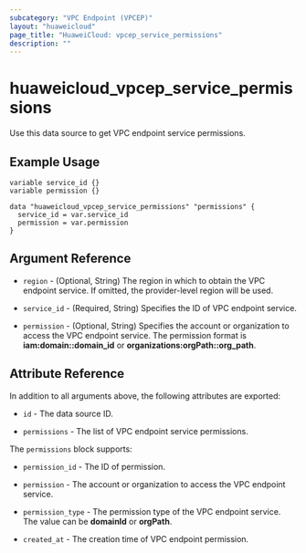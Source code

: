 ```yaml
---
subcategory: "VPC Endpoint (VPCEP)"
layout: "huaweicloud"
page_title: "HuaweiCloud: vpcep_service_permissions"
description: ""
---
```


# huaweicloud_vpcep_service_permissions

Use this data source to get VPC endpoint service permissions.

## Example Usage

```hcl
variable service_id {}
variable permission {}

data "huaweicloud_vpcep_service_permissions" "permissions" {
  service_id = var.service_id
  permission = var.permission
}
```

## Argument Reference

* `region` - (Optional, String) The region in which to obtain the VPC endpoint service. If omitted, the
  provider-level region will be used.

* `service_id` - (Required, String) Specifies the ID of VPC endpoint service.

* `permission` - (Optional, String) Specifies the account or organization to access the VPC endpoint service.
  The permission format is **iam:domain::domain_id** or **organizations:orgPath::org_path**.

## Attribute Reference

In addition to all arguments above, the following attributes are exported:

* `id` - The data source ID.

* `permissions` - The list of VPC endpoint service permissions.

The `permissions` block supports:

* `permission_id` - The ID of permission.

* `permission` - The account or organization to access the VPC endpoint service.

* `permission_type` - The permission type of the VPC endpoint service. The value can be **domainId** or **orgPath**.

* `created_at` - The creation time of VPC endpoint permission.

